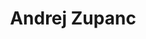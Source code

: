 ---
SICRIS: null
draft: false
fixName: andrej_zupanc
lab: Artificial Intelligence Laboratory
labPos: Laboratory Member
location: null
mailInfo: andrej.zupanc@fri.uni-lj.si
officeHours: null
profName: Andrej Zupanc
profTitle: Laboratory Technician
telephoneInfo: null
title: Andrej Zupanc
---